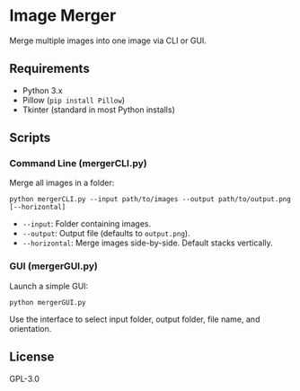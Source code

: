 # Image Merger

Merge multiple images into one image via CLI or GUI.

## Requirements
- Python 3.x
- Pillow (`pip install Pillow`)
- Tkinter (standard in most Python installs)

## Scripts

### Command Line (mergerCLI.py)
Merge all images in a folder:
```pwsh
python mergerCLI.py --input path/to/images --output path/to/output.png [--horizontal]
```
- `--input`: Folder containing images.
- `--output`: Output file (defaults to `output.png`).
- `--horizontal`: Merge images side-by-side. Default stacks vertically.

### GUI (mergerGUI.py)
Launch a simple GUI:
```pwsh
python mergerGUI.py
```
Use the interface to select input folder, output folder, file name, and orientation.

## License
GPL-3.0
